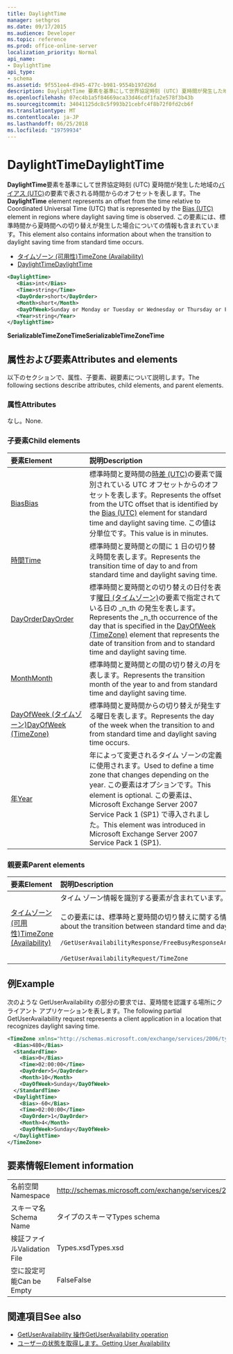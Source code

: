 ```yaml
---
title: DaylightTime
manager: sethgros
ms.date: 09/17/2015
ms.audience: Developer
ms.topic: reference
ms.prod: office-online-server
localization_priority: Normal
api_name:
- DaylightTime
api_type:
- schema
ms.assetid: 9f551ee4-d945-477c-b981-9554b197d26d
description: DaylightTime 要素を基準にして世界協定時刻 (UTC) 夏時間が発生した地域のバイアス (UTC) の要素で表される時間からのオフセットを表します。 この要素には、標準時間から夏時間への切り替えが発生した場合についての情報も含まれています。
ms.openlocfilehash: 07ec4b1a5f84669aca33d46cdf1fa2e578f3b43b
ms.sourcegitcommit: 34041125dc8c5f993b21cebfc4f8b72f0fd2cb6f
ms.translationtype: MT
ms.contentlocale: ja-JP
ms.lasthandoff: 06/25/2018
ms.locfileid: "19759934"
---
```

# <a name="daylighttime"></a><span data-ttu-id="18388-104">DaylightTime</span><span class="sxs-lookup"><span data-stu-id="18388-104">DaylightTime</span></span>

<span data-ttu-id="18388-105">**DaylightTime**要素を基準にして世界協定時刻 (UTC) 夏時間が発生した地域の[バイアス (UTC)](bias-utc.md)の要素で表される時間からのオフセットを表します。</span><span class="sxs-lookup"><span data-stu-id="18388-105">The **DaylightTime** element represents an offset from the time relative to Coordinated Universal Time (UTC) that is represented by the [Bias (UTC)](bias-utc.md) element in regions where daylight saving time is observed.</span></span> <span data-ttu-id="18388-106">この要素には、標準時間から夏時間への切り替えが発生した場合についての情報も含まれています。</span><span class="sxs-lookup"><span data-stu-id="18388-106">This element also contains information about when the transition to daylight saving time from standard time occurs.</span></span> 
  
- [<span data-ttu-id="18388-107">タイムゾーン (可用性)</span><span class="sxs-lookup"><span data-stu-id="18388-107">TimeZone (Availability)</span></span>](timezone-availability.md) 
- [<span data-ttu-id="18388-108">DaylightTime</span><span class="sxs-lookup"><span data-stu-id="18388-108">DaylightTime</span></span>](daylighttime.md)
  
```xml
<DaylightTime>
   <Bias>int</Bias>
   <Time>string</Time>
   <DayOrder>short</DayOrder>
   <Month>short</Month>
   <DayOfWeek>Sunday or Monday or Tuesday or Wednesday or Thursday or Friday or Saturday</DayOfWeek>
   <Year>string</Year>
</DaylightTime>
```

<span data-ttu-id="18388-109">**SerializableTimeZoneTime**</span><span class="sxs-lookup"><span data-stu-id="18388-109">**SerializableTimeZoneTime**</span></span>

## <a name="attributes-and-elements"></a><span data-ttu-id="18388-110">属性および要素</span><span class="sxs-lookup"><span data-stu-id="18388-110">Attributes and elements</span></span>

<span data-ttu-id="18388-111">以下のセクションで、属性、子要素、親要素について説明します。</span><span class="sxs-lookup"><span data-stu-id="18388-111">The following sections describe attributes, child elements, and parent elements.</span></span>
  
### <a name="attributes"></a><span data-ttu-id="18388-112">属性</span><span class="sxs-lookup"><span data-stu-id="18388-112">Attributes</span></span>

<span data-ttu-id="18388-113">なし。</span><span class="sxs-lookup"><span data-stu-id="18388-113">None.</span></span>
  
### <a name="child-elements"></a><span data-ttu-id="18388-114">子要素</span><span class="sxs-lookup"><span data-stu-id="18388-114">Child elements</span></span>

|<span data-ttu-id="18388-115">**要素**</span><span class="sxs-lookup"><span data-stu-id="18388-115">**Element**</span></span>|<span data-ttu-id="18388-116">**説明**</span><span class="sxs-lookup"><span data-stu-id="18388-116">**Description**</span></span>|
|:-----|:-----|
|[<span data-ttu-id="18388-117">Bias</span><span class="sxs-lookup"><span data-stu-id="18388-117">Bias</span></span>](bias.md) <br/> |<span data-ttu-id="18388-118">標準時間と夏時間の[時差 (UTC)](bias-utc.md)の要素で識別されている UTC オフセットからのオフセットを表します。</span><span class="sxs-lookup"><span data-stu-id="18388-118">Represents the offset from the UTC offset that is identified by the [Bias (UTC)](bias-utc.md) element for standard time and daylight saving time.</span></span> <span data-ttu-id="18388-119">この値は分単位です。</span><span class="sxs-lookup"><span data-stu-id="18388-119">This value is in minutes.</span></span>  <br/> |
|[<span data-ttu-id="18388-120">時間</span><span class="sxs-lookup"><span data-stu-id="18388-120">Time</span></span>](time.md) <br/> |<span data-ttu-id="18388-121">標準時間と夏時間との間に 1 日の切り替え時間を表します。</span><span class="sxs-lookup"><span data-stu-id="18388-121">Represents the transition time of day to and from standard time and daylight saving time.</span></span>  <br/> |
|[<span data-ttu-id="18388-122">DayOrder</span><span class="sxs-lookup"><span data-stu-id="18388-122">DayOrder</span></span>](dayorder.md) <br/> |<span data-ttu-id="18388-123">標準時間と夏時間との切り替えの日付を表す[曜日 (タイムゾーン)](dayofweek-timezone.md)の要素で指定されている日の _n_th の発生を表します。</span><span class="sxs-lookup"><span data-stu-id="18388-123">Represents the  _n_th occurrence of the day that is specified in the [DayOfWeek (TimeZone)](dayofweek-timezone.md) element that represents the date of transition from and to standard time and daylight saving time.</span></span>  <br/> |
|[<span data-ttu-id="18388-124">Month</span><span class="sxs-lookup"><span data-stu-id="18388-124">Month</span></span>](month.md) <br/> |<span data-ttu-id="18388-125">標準時間と夏時間との間の切り替えの月を表します。</span><span class="sxs-lookup"><span data-stu-id="18388-125">Represents the transition month of the year to and from standard time and daylight saving time.</span></span>  <br/> |
|[<span data-ttu-id="18388-126">DayOfWeek (タイムゾーン)</span><span class="sxs-lookup"><span data-stu-id="18388-126">DayOfWeek (TimeZone)</span></span>](dayofweek-timezone.md) <br/> |<span data-ttu-id="18388-127">標準時間と夏時間からの切り替えが発生する曜日を表します。</span><span class="sxs-lookup"><span data-stu-id="18388-127">Represents the day of the week when the transition to and from standard time and daylight saving time occurs.</span></span>  <br/> |
|[<span data-ttu-id="18388-128">年</span><span class="sxs-lookup"><span data-stu-id="18388-128">Year</span></span>](year.md) <br/> |<span data-ttu-id="18388-129">年によって変更されるタイム ゾーンの定義に使用されます。</span><span class="sxs-lookup"><span data-stu-id="18388-129">Used to define a time zone that changes depending on the year.</span></span> <span data-ttu-id="18388-130">この要素はオプションです。</span><span class="sxs-lookup"><span data-stu-id="18388-130">This element is optional.</span></span> <span data-ttu-id="18388-131">この要素は、Microsoft Exchange Server 2007 Service Pack 1 (SP1) で導入されました。</span><span class="sxs-lookup"><span data-stu-id="18388-131">This element was introduced in Microsoft Exchange Server 2007 Service Pack 1 (SP1).</span></span>  <br/> |
   
### <a name="parent-elements"></a><span data-ttu-id="18388-132">親要素</span><span class="sxs-lookup"><span data-stu-id="18388-132">Parent elements</span></span>

|<span data-ttu-id="18388-133">**要素**</span><span class="sxs-lookup"><span data-stu-id="18388-133">**Element**</span></span>|<span data-ttu-id="18388-134">**説明**</span><span class="sxs-lookup"><span data-stu-id="18388-134">**Description**</span></span>|
|:-----|:-----|
|[<span data-ttu-id="18388-135">タイムゾーン (可用性)</span><span class="sxs-lookup"><span data-stu-id="18388-135">TimeZone (Availability)</span></span>](timezone-availability.md) <br/> | <span data-ttu-id="18388-136">タイム ゾーン情報を識別する要素が含まれています。</span><span class="sxs-lookup"><span data-stu-id="18388-136">Contains elements that identify time zone information.</span></span><br/><br/><span data-ttu-id="18388-137">この要素には、標準時と夏時間の切り替えに関する情報も含まれています。</span><span class="sxs-lookup"><span data-stu-id="18388-137">This element also contains information about the transition between standard time and daylight saving time.</span></span><br/><br/>`/GetUserAvailabilityResponse/FreeBusyResponseArray/FreeBusyResponse/FreeBusyView/WorkingHours/TimeZone` <br/><br/>`/GetUserAvailabilityRequest/TimeZone` <br/> |
   
## <a name="example"></a><span data-ttu-id="18388-138">例</span><span class="sxs-lookup"><span data-stu-id="18388-138">Example</span></span>

<span data-ttu-id="18388-139">次のような GetUserAvailability の部分の要求では、夏時間を認識する場所にクライアント アプリケーションを表します。</span><span class="sxs-lookup"><span data-stu-id="18388-139">The following partial GetUserAvailability request represents a client application in a location that recognizes daylight saving time.</span></span>
  
```xml
<TimeZone xmlns="http://schemas.microsoft.com/exchange/services/2006/types">
  <Bias>480</Bias>
  <StandardTime>
    <Bias>0</Bias>
    <Time>02:00:00</Time>
    <DayOrder>5</DayOrder>
    <Month>10</Month>
    <DayOfWeek>Sunday</DayOfWeek>
  </StandardTime>
  <DaylightTime>
    <Bias>-60</Bias>
    <Time>02:00:00</Time>
    <DayOrder>1</DayOrder>
    <Month>4</Month>
    <DayOfWeek>Sunday</DayOfWeek>
  </DaylightTime>
</TimeZone>
```

## <a name="element-information"></a><span data-ttu-id="18388-140">要素情報</span><span class="sxs-lookup"><span data-stu-id="18388-140">Element information</span></span>

|||
|:-----|:-----|
|<span data-ttu-id="18388-141">名前空間</span><span class="sxs-lookup"><span data-stu-id="18388-141">Namespace</span></span>  <br/> |http://schemas.microsoft.com/exchange/services/2006/types  <br/> |
|<span data-ttu-id="18388-142">スキーマ名</span><span class="sxs-lookup"><span data-stu-id="18388-142">Schema Name</span></span>  <br/> |<span data-ttu-id="18388-143">タイプのスキーマ</span><span class="sxs-lookup"><span data-stu-id="18388-143">Types schema</span></span>  <br/> |
|<span data-ttu-id="18388-144">検証ファイル</span><span class="sxs-lookup"><span data-stu-id="18388-144">Validation File</span></span>  <br/> |<span data-ttu-id="18388-145">Types.xsd</span><span class="sxs-lookup"><span data-stu-id="18388-145">Types.xsd</span></span>  <br/> |
|<span data-ttu-id="18388-146">空に設定可能</span><span class="sxs-lookup"><span data-stu-id="18388-146">Can be Empty</span></span>  <br/> |<span data-ttu-id="18388-147">False</span><span class="sxs-lookup"><span data-stu-id="18388-147">False</span></span>  <br/> |
   
## <a name="see-also"></a><span data-ttu-id="18388-148">関連項目</span><span class="sxs-lookup"><span data-stu-id="18388-148">See also</span></span>

- [<span data-ttu-id="18388-149">GetUserAvailability 操作</span><span class="sxs-lookup"><span data-stu-id="18388-149">GetUserAvailability operation</span></span>](getuseravailability-operation.md)
- [<span data-ttu-id="18388-150">ユーザーの状態を取得します。</span><span class="sxs-lookup"><span data-stu-id="18388-150">Getting User Availability</span></span>](http://msdn.microsoft.com/library/d4133fcb-9b0f-4e6b-aadf-a389da83516a%28Office.15%29.aspx)

